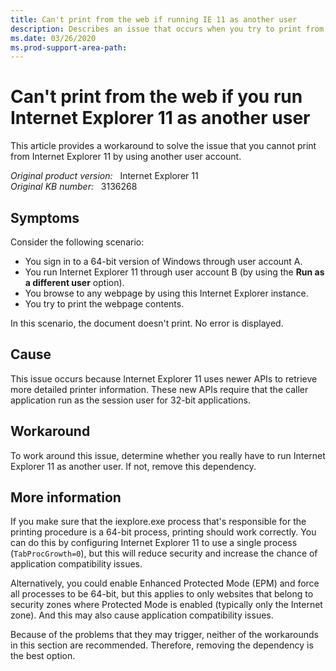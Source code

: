 ```yaml
---
title: Can't print from the web if running IE 11 as another user
description: Describes an issue that occurs when you try to print from Internet Explorer 11 through a different user account. A workaround is provided.
ms.date: 03/26/2020
ms.prod-support-area-path: 
---
```

# Can't print from the web if you run Internet Explorer 11 as another user

This article provides a workaround to solve the issue that you cannot print from Internet Explorer 11 by using another user account.

_Original product version:_ &nbsp; Internet Explorer 11  
_Original KB number:_ &nbsp; 3136268

## Symptoms

Consider the following scenario:

- You sign in to a 64-bit version of Windows through user account A.
- You run Internet Explorer 11 through user account B (by using the **Run as a different user** option).
- You browse to any webpage by using this Internet Explorer instance.
- You try to print the webpage contents.

In this scenario, the document doesn't print. No error is displayed.

## Cause

This issue occurs because Internet Explorer 11 uses newer APIs to retrieve more detailed printer information. These new APIs require that the caller application run as the session user for 32-bit applications.

## Workaround

To work around this issue, determine whether you really have to run Internet Explorer 11 as another user. If not, remove this dependency.

## More information

If you make sure that the iexplore.exe process that's responsible for the printing procedure is a 64-bit process, printing should work correctly. You can do this by configuring Internet Explorer 11 to use a single process (`TabProcGrowth=0`), but this will reduce security and increase the chance of application compatibility issues.

Alternatively, you could enable Enhanced Protected Mode (EPM) and force all processes to be 64-bit, but this applies to only websites that belong to security zones where Protected Mode is enabled (typically only the Internet zone). And this may also cause application compatibility issues.

Because of the problems that they may trigger, neither of the workarounds in this section are recommended. Therefore, removing the dependency is the best option.
